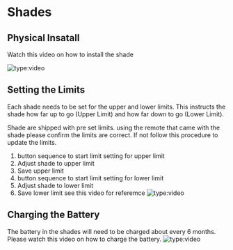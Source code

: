 # Shades

## Physical Insatall

Watch this video on how to install the shade

![type:video](https://player.vimeo.com/video/884558420?h=ce1b5d4a33)

## Setting the Limits
Each shade needs to be set for the upper and lower limits.  This instructs the shade how far up to go (Upper Limit) and how far down to go (Lower Limit).

Shade are shipped with pre set limits.  using the remote that came with the shade please confirm the limits are correct.  If not follow this procedure to update the limits.

1. button sequence to start limit setting for upper limit
1. Adjust shade to upper limit
1. Save upper limit
1. button sequence to start limit setting for lower limit
1. Adjust shade to lower limit
1. Save lower limit
see this video for referemce
![type:video](https://player.vimeo.com/video/884558420?h=ce1b5d4a33)

## Charging the Battery 
The battery in the shades will need to be charged about every 6 months.  Please watch this video on how to charge the battery.
![type:video](https://player.vimeo.com/video/884558420?h=ce1b5d4a33)
